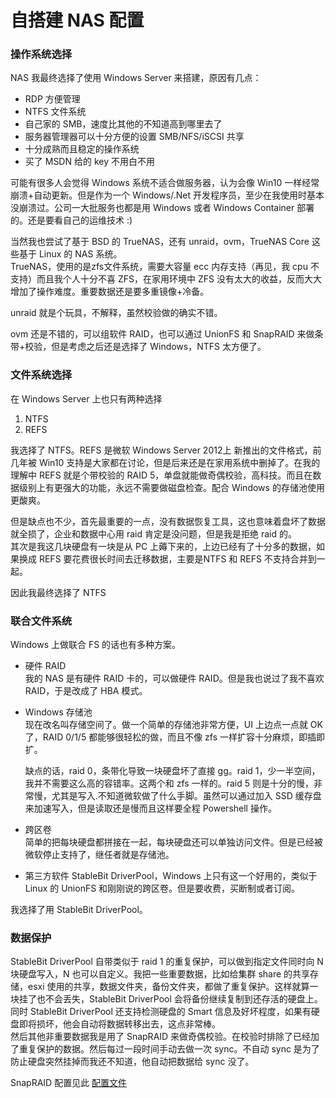 # 自搭建 NAS 配置

### 操作系统选择
NAS 我最终选择了使用 Windows Server 来搭建，原因有几点：
- RDP 方便管理
- NTFS 文件系统
- 自己家的 SMB，速度比其他的不知道高到哪里去了
- 服务器管理器可以十分方便的设置 SMB/NFS/iSCSI 共享
- 十分成熟而且稳定的操作系统
- 买了 MSDN 给的 key 不用白不用

可能有很多人会觉得 Windows 系统不适合做服务器，认为会像 Win10 一样经常崩溃+自动更新。但是作为一个 Windows/.Net 开发程序员，至少在我使用时基本没崩溃过。公司一大批服务也都是用 Windows 或者 Windows Container 部署的。还是要看自己的运维技术 :)

当然我也尝试了基于 BSD 的 TrueNAS，还有 unraid，ovm，TrueNAS Core 这些基于 Linux 的 NAS 系统。  
TrueNAS，使用的是zfs文件系统，需要大容量 ecc 内存支持（再见，我 cpu 不支持）而且我个人十分不喜 ZFS，在家用环境中 ZFS 没有太大的收益，反而大大增加了操作难度。重要数据还是要多重镜像+冷备。

unraid 就是个玩具，不解释，虽然校验做的确实不错。

ovm 还是不错的，可以组软件 RAID，也可以通过 UnionFS 和 SnapRAID 来做条带+校验，但是考虑之后还是选择了 Windows，NTFS 太方便了。

### 文件系统选择
在 Windows Server 上也只有两种选择

1. NTFS
2. REFS

我选择了 NTFS。REFS 是微软 Windows Server 2012上 新推出的文件格式，前几年被 Win10 支持是大家都在讨论，但是后来还是在家用系统中删掉了。在我的理解中 REFS 就是个带校验的 RAID 5，单盘就能做奇偶校验，高科技。而且在数据级别上有更强大的功能，永远不需要做磁盘检查。配合 Windows 的存储池使用更酸爽。

但是缺点也不少，首先最重要的一点，没有数据恢复工具，这也意味着盘坏了数据就全损了，企业和数据中心用 raid 肯定是没问题，但是我是拒绝 raid 的。  
其次是我这几块硬盘有一块是从 PC 上薅下来的，上边已经有了十分多的数据，如果换成 REFS 要花费很长时间去迁移数据，主要是NTFS 和 REFS 不支持合并到一起。

因此我最终选择了 NTFS

### 联合文件系统
Windows 上做联合 FS 的话也有多种方案。
- 硬件 RAID  
  我的 NAS 是有硬件 RAID 卡的，可以做硬件 RAID。但是我也说过了我不喜欢 RAID，于是改成了 HBA 模式。

- Windows 存储池  
  现在改名叫存储空间了。做一个简单的存储池非常方便，UI 上边点一点就 OK 了，RAID 0/1/5 都能够很轻松的做，而且不像 zfs 一样扩容十分麻烦，即插即扩。

  缺点的话，raid 0，条带化导致一块硬盘坏了直接 gg。raid 1，少一半空间，我并不需要这么高的容错率。这两个和 zfs 一样的。raid 5 则是十分的慢，非常慢，尤其是写入.不知道微软做了什么手脚。虽然可以通过加入 SSD 缓存盘来加速写入，但是读取还是慢而且这样要全程 Powershell 操作。

- 跨区卷  
  简单的把每块硬盘都拼接在一起，每块硬盘还可以单独访问文件。但是已经被微软停止支持了，继任者就是存储池。

- 第三方软件
  StableBit DriverPool，Windows 上只有这一个好用的，类似于 Linux 的 UnionFS 和刚刚说的跨区卷。但是要收费，买断制或者订阅。

我选择了用 StableBit DriverPool。

### 数据保护
StableBit DriverPool 自带类似于 raid 1 的重复保护，可以做到指定文件同时向 N 块硬盘写入，N 也可以自定义。我把一些重要数据，比如给集群 share 的共享存储，esxi 使用的共享，数据文件夹，备份文件夹，都做了重复保护。这样就算一块挂了也不会丢失，StableBit DriverPool 会将备份继续复制到还存活的硬盘上。  
同时 StableBit DriverPool 还支持检测硬盘的 Smart 信息及好坏程度，如果有硬盘即将损坏，他会自动将数据转移出去，这点非常棒。  
然后其他非重要数据我是用了 SnapRAID 来做奇偶校验。在校验时排除了已经加了重复保护的数据。然后每过一段时间手动去做一次 sync。不自动 sync 是为了防止硬盘突然挂掉而我还不知道，他自动把数据给 sync 没了。

SnapRAID 配置见此 [配置文件](./../config/nas/snapraid.conf)